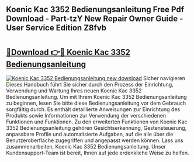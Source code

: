 ## Koenic Kac 3352 Bedienungsanleitung Free Pdf Download - Part-tzY New Repair Owner Guide - User Service Edition Z8fvb

# <h2><a href="http://df685y.blite.top/?on=Koenic+Kac+3352+Bedienungsanleitung">🔗Download 👉🔴 Koenic Kac 3352 Bedienungsanleitung</a></h2>

[![Koenic Kac 3352 Bedienungsanleitung new download](https://i.imgur.com/lujVjoI.png)](http://df685y.blite.top/?on=Koenic+Kac+3352+Bedienungsanleitung)
Sicher navigieren Dieses Handbuch führt Sie sicher durch den Prozess der Einrichtung, Verwendung und Wartung Ihres neuen Koenic Kac 3352 Bedienungsanleitung. Um mit Ihrem Koenic Kac 3352 Bedienungsanleitung zu beginnen, lesen Sie bitte diese Bedienungsanleitung vor dem Gebrauch sorgfältig durch. Es enthält detaillierte Anweisungen zur Einrichtung des Produkts sowie Informationen zur Verwendung der verschiedenen Funktionen und Funktionen. Zu den erweiterten Funktionen von Koenic Kac 3352 Bedienungsanleitung gehören Gesichtserkennung, Gestensteuerung, anpassbare Profile und automatisierte Aufgaben, auf die alle über die Benutzeroberfläche zugegriffen und angepasst werden können. Lass uns zusammenarbeiten, Koenic Kac 3352 Bedienungsanleitung. Unser Kundensupport-Team ist bereit, Ihnen auf jede erdenkliche Weise zu helfen.
